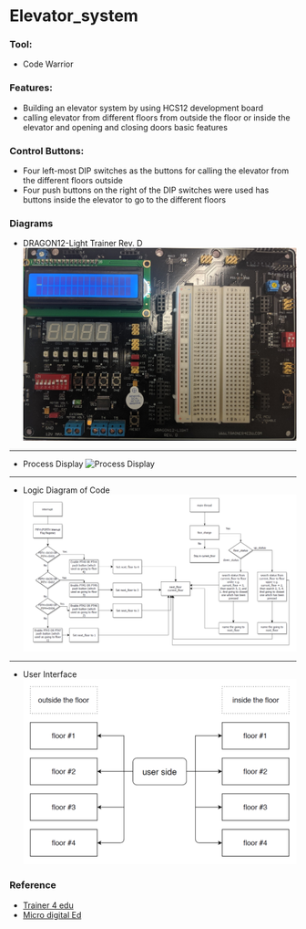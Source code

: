 # Elevator_system
### Tool:
- Code Warrior 

### Features:
- Building an elevator system by using HCS12 development board
- calling elevator from different floors from outside the floor or inside the elevator and opening and closing doors basic features

### Control Buttons:
- Four left-most DIP switches as the buttons for calling the elevator from the different floors outside
- Four push buttons on the right of the DIP switches were used has buttons inside the elevator to go to the different floors

### Diagrams
- DRAGON12-Light Trainer Rev. D
![DRAGON12-Light Trainer Rev. D](https://raw.githubusercontent.com/JAckZ97/Elevator_system/master/Reference_Picture/DRAGON12-Light%20Trainer%20Rev.%20D.jpg)
---
- Process Display
![Process Display](https://raw.githubusercontent.com/JAckZ97/Elevator_system/master/Reference_Picture/Process%20Display.png)
---
- Logic Diagram of Code
![Logic Diagram of Code](https://raw.githubusercontent.com/JAckZ97/Elevator_system/master/Reference_Picture/Logic%20Diagram%20of%20Code.png)
---
- User Interface
![User Interface](https://raw.githubusercontent.com/JAckZ97/Elevator_system/master/Reference_Picture/User%20Interface.png)

### Reference
- [Trainer 4 edu](http://www.trainer4edu.com/dragon12/dragon12_light_9s12/index.html)
- [Micro digital Ed](http://www.microdigitaled.com/HCS12/HCS12_books.htm)


